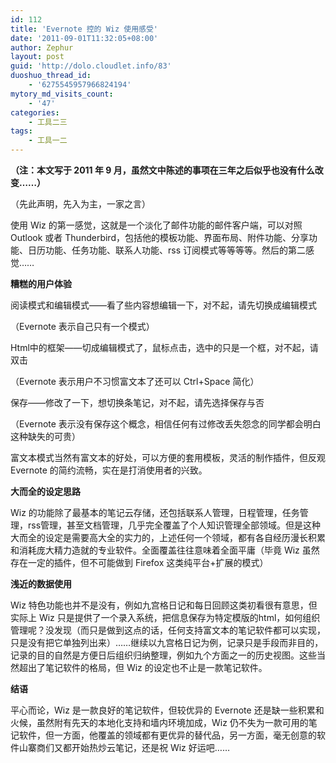 ```yaml
---
id: 112
title: 'Evernote 控的 Wiz 使用感受'
date: '2011-09-01T11:32:05+08:00'
author: Zephur
layout: post
guid: 'http://dolo.cloudlet.info/83'
duoshuo_thread_id:
    - '6275545957966824194'
mytory_md_visits_count:
    - '47'
categories:
    - 工具二三
tags:
    - 工具一二
---
```


**（注：本文写于 2011 年 9 月，虽然文中陈述的事项在三年之后似乎也没有什么改变……）**

（先此声明，先入为主，一家之言）

使用 Wiz 的第一感觉，这就是一个淡化了邮件功能的邮件客户端，可以对照 Outlook 或者 Thunderbird，包括他的模板功能、界面布局、附件功能、分享功能、日历功能、任务功能、联系人功能、rss 订阅模式等等等等。然后的第二感觉……

<!-- more -->

**糟糕的用户体验**

阅读模式和编辑模式——看了些内容想编辑一下，对不起，请先切换成编辑模式

（Evernote 表示自己只有一个模式）

Html中的框架——切成编辑模式了，鼠标点击，选中的只是一个框，对不起，请双击

（Evernote 表示用户不习惯富文本了还可以 Ctrl+Space 简化）

保存——修改了一下，想切换条笔记，对不起，请先选择保存与否

（Evernote 表示没有保存这个概念，相信任何有过修改丢失怨念的同学都会明白这种缺失的可贵）

富文本模式当然有富文本的好处，可以方便的套用模板，灵活的制作插件，但反观Evernote 的简约流畅，实在是打消使用者的兴致。

**大而全的设定思路**

Wiz 的功能除了最基本的笔记云存储，还包括联系人管理，日程管理，任务管理，rss管理，甚至文档管理，几乎完全覆盖了个人知识管理全部领域。但是这种大而全的设定是需要高大全的实力的，上述任何一个领域，都有各自经历漫长积累和消耗庞大精力造就的专业软件。全面覆盖往往意味着全面平庸（毕竟 Wiz 虽然存在一定的插件，但不可能做到 Firefox 这类纯平台+扩展的模式）

**浅近的数据使用**

Wiz 特色功能也并不是没有，例如九宫格日记和每日回顾这类初看很有意思，但实际上 Wiz 只是提供了一个录入系统，把信息保存为特定模版的html，如何组织管理呢？没发现（而只是做到这点的话，任何支持富文本的笔记软件都可以实现，只是没有把它单独列出来）……继续以九宫格日记为例，记录只是手段而非目的，记录的目的自然是方便日后组织归纳整理，例如九个方面之一的历史视图。这些当然超出了笔记软件的格局，但 Wiz 的设定也不止是一款笔记软件。

**结语**

平心而论，Wiz 是一款良好的笔记软件，但较优异的 Evernote 还是缺一些积累和火候，虽然附有先天的本地化支持和墙内环境加成，Wiz 仍不失为一款可用的笔记软件，但一方面，他覆盖的领域都有更优异的替代品，另一方面，毫无创意的软件山寨商们又都开始热炒云笔记，还是祝 Wiz 好运吧……